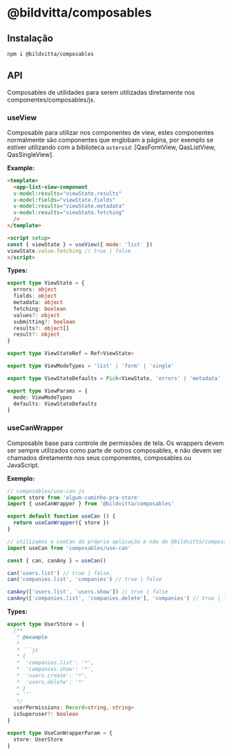 # @bildvitta/composables

## Instalação
```md
npm i @bildvitta/composables
```

## API
Composables de utilidades para serem utilizadas diretamente nos componentes/composables/js.

### useView
Composable para utilizar nos componentes de view, estes componentes normalmente são componentes que englobam a página, por exemplo se estiver utilizando com a biblioteca `asteroid`: [QasFormView, QasListView, QasSingleView].

**Example:**
```html
<template>
  <app-list-view-component
  v-model:results="viewState.results"
  v-model:fields="viewState.fields"
  v-model:results="viewState.metadata"
  v-model:results="viewState.fetching"
  />
</template>

<script setup>
const { viewState } = useView({ mode: 'list' })
viewState.value.fetching // true | false
</script>
```

**Types:**
```ts
export type ViewState = {
  errors: object
  fields: object
  metadata: object
  fetching: boolean
  values?: object
  submitting?: boolean
  results?: object[]
  result?: object
}

export type ViewStateRef = Ref<ViewState>

export type ViewModeTypes = 'list' | 'form' | 'single'

export type ViewStateDefaults = Pick<ViewState, 'errors' | 'metadata' | 'values' | 'fields'>

export type ViewParams = {
  mode: ViewModeTypes
  defaults: ViewStateDefaults
}
```

### useCanWrapper
Composable base para controle de permissões de tela. Os wrappers devem ser sempre utilizados como parte de outros composables, e não devem ser chamados diretamente nos seus componentes, composables ou JavaScript.

**Exemplo:**
```js
// composables/use-can.js
import store from 'algum-caminho-pra-store'
import { useCanWrapper } from '@bildvitta/composables'

export default function useCan () {
  return useCanWrapper({ store })
}

// utilizamos o useCan da própria aplicação e não do @bildvitta/composables
import useCan from 'composables/use-can'

const { can, canAny } = useCan()

can('users.list') // true | false,
can('companies.list', 'companies') // true | false

canAny(['users.list', 'users.show']) // true | false
canAny(['companies.list', 'companies.delete'], 'companies') // true | false
```

**Types:**
```ts
export type UserStore = {
  /**
   * @example
   *
   * ```js
   * {
   *  'companies.list': '*',
   *  'companies.show': '*',
   *  'users.create': '*',
   *  'users.delete': '*'
   * }
   * ```
   */
  userPermissions: Record<string, string>
  isSuperuser?: boolean
}

export type UseCanWrapperParam = {
  store: UserStore
}
```